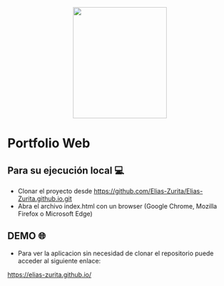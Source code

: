 <p align="center">
  <a href="https://elias-zurita.github.io/"><img src="https://Elias-Zurita.github.io/img/icono.png" width="210" height="250"/></a>
</p>

# Portfolio Web 

## Para su ejecución local :computer:
- Clonar el proyecto desde https://github.com/Elias-Zurita/Elias-Zurita.github.io.git
- Abra el archivo index.html con un browser (Google Chrome, Mozilla Firefox o Microsoft Edge)

## DEMO :globe_with_meridians:
- Para ver la aplicacion sin necesidad de clonar el repositorio puede acceder al siguiente enlace: 

https://elias-zurita.github.io/